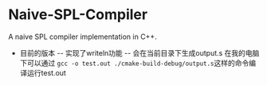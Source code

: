 # Naive-SPL-Compiler
A naive SPL compiler implementation in C++.
- 目前的版本
-- 实现了writeln功能
-- 会在当前目录下生成output.s 在我的电脑下可以通过 `gcc -o test.out ./cmake-build-debug/output.s`这样的命令编译运行test.out
